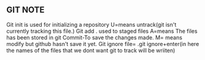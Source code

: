 ## GIT NOTE
Git init is used for initializing a repository
U=means untrack(git isn't currently tracking this file.)
Git add . used to staged files
A=means The files has been stored in git
Commit-To save the changes made.
M= means modify but github hasn't save it yet.
Git ignore file= .git ignore+enter(in here the names of the files that we dont want git to track will be wriiten)